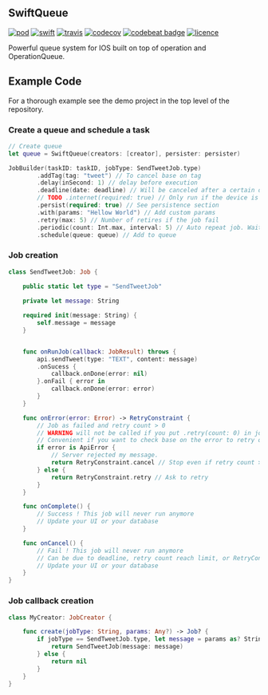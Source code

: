 ## SwiftQueue
[![pod](https://img.shields.io/cocoapods/v/SwiftQueue.svg?style=flat)](https://github.com/lucas34/SwiftQueue)
[![swift](https://img.shields.io/badge/Swift-3.1-orange.svg?style=flat)](https://swift.org)
[![travis](https://travis-ci.org/lucas34/SwiftQueue.svg?branch=master)](https://travis-ci.org/lucas34/SwiftQueue)
[![codecov](https://codecov.io/gh/lucas34/SwiftQ/branch/master/graph/badge.svg)](https://codecov.io/gh/lucas34/SwiftQueue)
[![codebeat badge](https://codebeat.co/badges/4ac05b9d-fefa-4be3-a38f-f58a4b5698cd)](https://codebeat.co/projects/github-com-lucas34-swiftq-master)
[![licence](https://img.shields.io/badge/License-MIT-blue.svg?style=flat)](https://tldrlegal.com/license/mit-license)
    
Powerful queue system for IOS built on top of operation and OperationQueue.

## Example Code
For a thorough example see the demo project in the top level of the repository.

### Create a queue and schedule a task
```swift
// Create queue
let queue = SwiftQueue(creators: [creator], persister: persister)

JobBuilder(taskID: taskID, jobType: SendTweetJob.type)
        .addTag(tag: "tweet") // To cancel base on tag
        .delay(inSecond: 1) // delay before execution
        .deadline(date: deadline) // Will be canceled after a certain date
        // TODO .internet(required: true) // Only run if the device is connected.
        .persist(required: true) // See persistence section
        .with(params: "Hellow World") // Add custom params
        .retry(max: 5) // Number of retires if the job fail
        .periodic(count: Int.max, interval: 5) // Auto repeat job. Wait 5 seconds between each run
        .schedule(queue: queue) // Add to queue
```

### Job creation
```swift
class SendTweetJob: Job {
    
    public static let type = "SendTweetJob"    

    private let message: String

    required init(message: String) {
        self.message = message
    }


    func onRunJob(callback: JobResult) throws {
        api.sendTweet(type: "TEXT", content: message)
        .onSucess {
            callback.onDone(error: nil)
        }.onFail { error in
            callback.onDone(error: error)
        }
    }

    func onError(error: Error) -> RetryConstraint {
        // Job as failed and retry count > 0
        // WARNING will not be called if you put .retry(count: 0) in job builder
        // Convenient if you want to check base on the error to retry or not
        if error is ApiError {
            // Server rejected my message.
            return RetryConstraint.cancel // Stop even if retry count > 0
        } else {
            return RetryConstraint.retry // Ask to retry
        }
    }

    func onComplete() {
        // Success ! This job will never run anymore
        // Update your UI or your database
    }

    func onCancel() {
        // Fail ! This job will never run anymore
        // Can be due to deadline, retry count reach limit, or RetryConstraint.cancel
        // Update your UI or your database
    }
}
```

### Job callback creation
```swift
class MyCreator: JobCreator {

    func create(jobType: String, params: Any?) -> Job? {
        if jobType == SendTweetJob.type, let message = params as? String  {
            return SendTweetJob(message: message)
        } else {
            return nil
        }
    }
}
```
